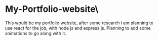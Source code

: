 # My-Portfolio-website\

This would be my portfolio website, after some research i am planning to use react for the job, with node js and express js.
Planning to add some animations to go along with it.
